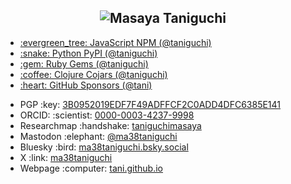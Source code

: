 <h2 align="center"><img alt="Masaya Taniguchi" src="https://typography.deno.dev/render?text=%20%20Masaya%20Taniguchi%20%20&family=Monoton&weight=400&size=32&color=%23ff8000"></h2>

<ul>
  <li><a href="https://www.npmjs.com/~taniguchi">:evergreen_tree: JavaScript NPM (@taniguchi)</a></li>
  <li><a href="https://pypi.org/user/taniguchi/">:snake: Python PyPI (@taniguchi)</a></li>
  <li><a href="https://rubygems.org/profiles/taniguchi">:gem: Ruby Gems (@taniguchi)</a></li>
  <li><a href="https://clojars.org/users/taniguchi">:coffee: Clojure Cojars (@taniguchi)</a></li>
  <li><a href="https://github.com/sponsors/tani">:heart: GitHub Sponsors (@tani)</a></li>
</ul>

<ul>
  <li>PGP :key: <a href="https://keys.openpgp.org/search?q=3B0952019EDF7F49ADFFCF2C0ADD4DFC6385E141">3B0952019EDF7F49ADFFCF2C0ADD4DFC6385E141</a></li>
  <li>ORCID: :scientist: <a href="https://orcid.org/0000-0003-4237-9998">0000-0003-4237-9998</a></li>
  <li>Researchmap :handshake: <a href="https://researchmap.jp/taniguchimasaya">taniguchimasaya</a></li>
  <li>Mastodon :elephant: <a href="https://fedibird.com/ma38taniguchi">@ma38taniguchi</a></li>
  <li>Bluesky :bird: <a href="https://ma38taniguchi.bsky.social">ma38taniguchi.bsky.social</a></li>
  <li>X :link: <a href="https://fedibird.com/ma38taniguchi">ma38taniguchi</a></li>
  <li>Webpage :computer: <a href="http://www.gengo.cc">tani.github.io</a></li>
</ul>
